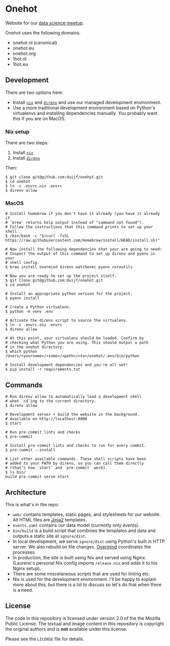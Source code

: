 # Onehot

Website for our [data science meetup][meetup].

 [meetup]:https://www.meetup.com/onehot-data-science-utrecht/

 Onehot uses the following domains:
 - onehot.nl (canonical)
 - onehot.eu
 - onehot.org
 - 1hot.nl
 - 1hot.eu

## Development

There are two options here:

 - Install [`nix`][nix] and [`direnv`][direnv] and use our managed
   development environment.
 - Use a more traditional development environment based on Python's
   virtualenvs and installing dependencies manually. You probably want
   this if you are on MacOS.

### Nix setup

There are two steps:

 1. Install [`nix`][nix]
 1. Install [`direnv`][direnv]

Then:

```
$ git clone git@github.com:duijf/onehot.git
$ cd onehot
$ ln -s .envrc.nix .envrc
$ direnv allow
```

 [nix]:https://nixos.org/download.html
 [direnv]:https://direnv.net/#getting-started

### MacOS

```
# Install homebrew if you don't have it already (you have it already if
# `brew` returns help output instead of "command not found").
# Follow the instructions that this command prints to set up your shell.
$ /bin/bash -c "$(curl -fsSL https://raw.githubusercontent.com/Homebrew/install/HEAD/install.sh)"

# Now install the following dependencies that your are going to need:
# Inspect the output of this command to set up direnv and pyenv in your
# shell config.
$ brew install overmind direnv watchexec pyenv coreutils

# Now you are ready to set up the project itself.
$ git clone git@github.com:duijf/onehot.git
$ cd onehot

# Install an appropriate python version for the project.
$ pyenv install

# Create a Python virtualenv.
$ python -m venv .env

# Activate the direnv script to source the virtualenv.
$ ln -s .envrc.osx .envrc
$ direnv allow

# At this point, your virtualenv should be loaded. Confirm by
# checking what Python you are using. This should output a path
# in the onehot directory.
$ which python
/Users/<yourname>/<some>/<path>/<to>/onehot/.env/bin/python

# Install development dependencies and you're all set!
$ pip install -r requirements.txt
```

## Commands

```
# Run direnv allow to automatically load a development shell
# when `cd`ing to the current directory.
$ direnv allow

# Development server + build the website in the background.
# Available on http://localhost:8000
$ start

# Run pre-commit lints and checks
$ pre-commit

# Install pre-commit lints and checks to run for every commit.
$ pre-commit --install

# List other available commands. These shell scripts have been
# added to your PATH by direnv, so you can call them directly
# (that's how `start` and `pre-commit` work).
$ ls bin/
build pre-commit serve start

```

## Architecture

This is what's in the repo:

 - `web/` contains templates, static pages, and stylesheets for our
   website. All HTML files are [Jinja2][jinja2] templates.
 - `events.yaml` contains our data model (currently only events).
 - `bin/build` is a build script that combines the templates and data
   and outputs a static site at `ignore/dist`.
 - In local development, we serve `ignore/dist` using Python's built
   in HTTP server. We also rebuild on file changes. [Overmind][overmind]
   coordinates the processes.
 - In production, the site is built using Nix and served using Nginx.
   (Laurens's personal Nix config imports `release.nix` and adds it to
   his Nginx setup).
 - There are some miscelaneous scripts that are used for linting etc.
 - Nix is used for the development environment. I'll be happy to
   explain more about this, but there is a lot to discuss so let's do
   that when there is a need.

[jinja2]:https://jinja.palletsprojects.com/en/2.11.x/
[overmind]:https://github.com/DarthSim/overmind

## License

The code in this repository is licensed under version 2.0 of the the Mozilla
Public License. The textual and image content in this repository is copyright
the original authors and is **not** available under this license.

Please see the `LICENSE` file for details.

